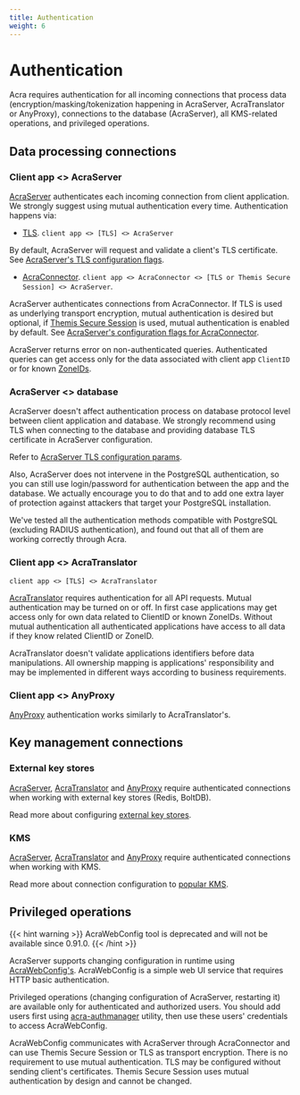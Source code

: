 ```yaml
---
title: Authentication
weight: 6
---
```


# Authentication

Acra requires authentication for all incoming connections that process data (encryption/masking/tokenization happening in AcraServer, AcraTranslator or AnyProxy), connections to the database (AcraServer), all KMS-related operations, and privileged operations.

## Data processing connections

### Client app <> AcraServer

[AcraServer](/acra/acra-in-depth/architecture/acraserver/) authenticates each incoming connection from client application. We strongly suggest using mutual authentication every time. Authentication happens via:

- [TLS](/acra/configuring-maintaining/tls/). `client app <> [TLS] <> AcraServer` 

By default, AcraServer will request and validate a client's TLS certificate. See [AcraServer's TLS configuration flags](/acra/configuring-maintaining/general-configuration/acra-server/#tls).

- [AcraConnector](/acra/configuring-maintaining/general-configuration/acra-connector). `client app <> AcraConnector <> [TLS or Themis Secure Session] <> AcraServer`. 


AcraServer authenticates connections from AcraConnector. If TLS is used as underlying transport encryption, mutual authentication is desired but optional, if [Themis Secure Session](/themis/crypto-theory/cryptosystems/secure-session) is used, mutual authentication is enabled by default. See [AcraServer's configuration flags for AcraConnector](/acra/configuring-maintaining/general-configuration/acra-server/#command-line-flags).

AcraServer returns error on non-authenticated queries. Authenticated queries can get access only for the data associated with client app `ClientID` or for known [ZoneIDs](/acra/security-controls/zones).


### AcraServer <> database

<!-- to @lagovas: what this sentense means? -->
AcraServer doesn't affect authentication process on database protocol level between client application and database. We strongly recommend using TLS when connecting to the database and providing database TLS certificate in AcraServer configuration.

Refer to [AcraServer TLS configuration params](/acra/configuring-maintaining/general-configuration/acra-server/#tls).

Also, AcraServer does not intervene in the PostgreSQL authentication, so you can still use login/password for authentication between the app and the database. We actually encourage you to do that and to add one extra layer of protection against attackers that target your PostgreSQL installation.

We've tested all the authentication methods compatible with PostgreSQL (excluding RADIUS authentication), and found out that all of them are working correctly through Acra.

<!-- to @lagovas: please clarify database authentication options between AS and DB -->


### Client app <> AcraTranslator

`client app <> [TLS] <> AcraTranslator` 

[AcraTranslator](/acra/acra-in-depth/architecture/acratranslator/) requires authentication for all API requests. Mutual authentication may be turned on or off. In first case applications may get access only for own data related to ClientID or known ZoneIDs. Without mutual authentication all authenticated applications have access to all data if they know related ClientID or ZoneID. 

AcraTranslator doesn't validate applications identifiers before data manipulations.
All ownership mapping is applications' responsibility and may be implemented in different ways according to business requirements.

### Client app <> AnyProxy

[AnyProxy](/acra/acra-in-depth/architecture/anyproxy/) authentication works similarly to AcraTranslator's.


## Key management connections

### External key stores

[AcraServer](/acra/acra-in-depth/architecture/acraserver/), [AcraTranslator](/acra/acra-in-depth/architecture/acratranslator/) and [AnyProxy](/acra/acra-in-depth/architecture/anyproxy/) require authenticated connections when working with external key stores (Redis, BoltDB).

Read more about configuring [external key stores](/acra/acra-in-depth/architecture/key-storage-and-kms/key-storage/).

### KMS

[AcraServer](/acra/acra-in-depth/architecture/acraserver/), [AcraTranslator](/acra/acra-in-depth/architecture/acratranslator/) and [AnyProxy](/acra/acra-in-depth/architecture/anyproxy/) require authenticated connections when working with KMS.


Read more about connection configuration to [popular KMS](/acra/configuring-maintaining/key-storing/kms-integration/).


## Privileged operations

{{< hint warning >}}
AcraWebConfig tool is deprecated and will not be available since 0.91.0.
{{< /hint >}}

AcraServer supports changing configuration in runtime using [AcraWebConfig's](/acra/configuring-maintaining/general-configuration/acra-webconfig). AcraWebConfig is a simple web UI service that requires HTTP basic authentication.

Privileged operations (changing configuration of AcraServer, restarting it) are available only for authenticated and authorized users. You should add users first using [acra-authmanager](/acra/configuring-maintaining/general-configuration/acra-authmanager) utility, then use these users' credentials to access AcraWebConfig.

AcraWebConfig communicates with AcraServer through AcraConnector and can use Themis Secure Session or TLS as transport encryption. There is no requirement to use mutual authentication. TLS may be configured without sending client's certificates. Themis Secure Session uses mutual authentication by design and cannot be changed.